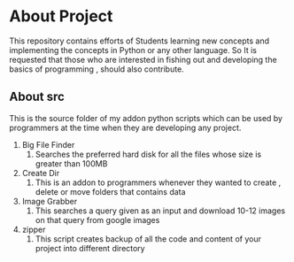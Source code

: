 # About Project
This repository contains efforts of Students learning new concepts and implementing the concepts in Python or any other language.
So It is requested that those who are interested in fishing out and developing the basics of programming , should also contribute.
## About src
This is the source folder of my addon python scripts which can be used by programmers at the time when they are developing any project.
1. Big File Finder
	1. Searches the preferred hard disk for all the files whose size is greater than 100MB
2. Create Dir
	1. This is an addon to programmers whenever they wanted to create , delete or move folders that contains data
3. Image Grabber
	1. This searches a query given as an input and download 10-12 images on that query from google images
4. zipper
	1. This script creates backup of all the code and content of your project into different directory
